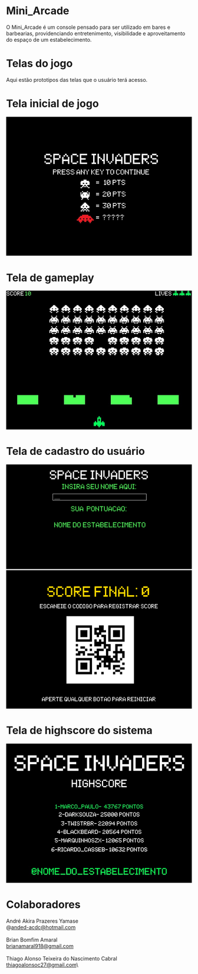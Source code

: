 # Mini_Arcade

O Mini_Arcade é um console pensado para ser utilizado em bares e barbearias, providenciando entretenimento, visibilidade e aproveitamento do espaço de um estabelecimento.

# Telas do jogo

Aqui estão prototipos das telas que o usuário terá acesso.

# Tela inicial de jogo
![](Telas_Prototipo/TP1.jpg)
# Tela de gameplay
![](Telas_Prototipo/TP2.jpg)
# Tela de cadastro do usuário
![](Telas_Prototipo/TP4.png)
![](Telas_Prototipo/TP5.png)
# Tela de highscore do sistema
![](Telas_Prototipo/TP3.jpg)

# Colaboradores
André Akira Prazeres Yamase\
@anded-acdc@hotmail.com\
\
Brian Bomfim Amaral\
brianamaral918@gmail.com\
\
Thiago Alonso Teixeira do Nascimento Cabral\
thiagoalonsoc27@gmail.com\

